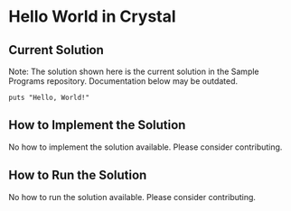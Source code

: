 # Hello World in Crystal

## Current Solution

Note: The solution shown here is the current solution in the Sample Programs repository. Documentation below may be outdated.

```Crystal
puts "Hello, World!"

```

## How to Implement the Solution

No how to implement the solution available. Please consider contributing.

## How to Run the Solution

No how to run the solution available. Please consider contributing.